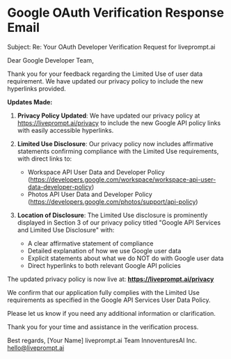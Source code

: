 # Google OAuth Verification Response Email

Subject: Re: Your OAuth Developer Verification Request for liveprompt.ai

Dear Google Developer Team,

Thank you for your feedback regarding the Limited Use of user data requirement. We have updated our privacy policy to include the new hyperlinks provided.

**Updates Made:**

1. **Privacy Policy Updated**: We have updated our privacy policy at https://liveprompt.ai/privacy to include the new Google API policy links with easily accessible hyperlinks.

2. **Limited Use Disclosure**: Our privacy policy now includes affirmative statements confirming compliance with the Limited Use requirements, with direct links to:
   - Workspace API User Data and Developer Policy (https://developers.google.com/workspace/workspace-api-user-data-developer-policy)
   - Photos API User Data and Developer Policy (https://developers.google.com/photos/support/api-policy)

3. **Location of Disclosure**: The Limited Use disclosure is prominently displayed in Section 3 of our privacy policy titled "Google API Services and Limited Use Disclosure" with:
   - A clear affirmative statement of compliance
   - Detailed explanation of how we use Google user data
   - Explicit statements about what we do NOT do with Google user data
   - Direct hyperlinks to both relevant Google API policies

The updated privacy policy is now live at: **https://liveprompt.ai/privacy**

We confirm that our application fully complies with the Limited Use requirements as specified in the Google API Services User Data Policy.

Please let us know if you need any additional information or clarification.

Thank you for your time and assistance in the verification process.

Best regards,
[Your Name]
liveprompt.ai Team
InnoventuresAI Inc.
hello@liveprompt.ai